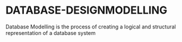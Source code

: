 # DATABASE-DESIGNMODELLING
Database Modelling is the process of creating a logical and structural representation of a database system
